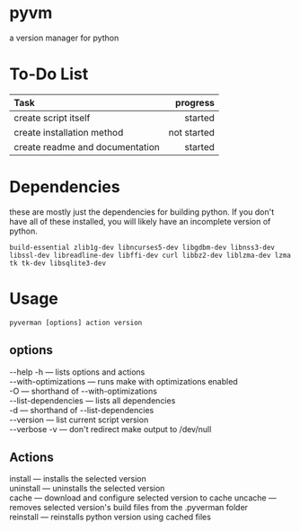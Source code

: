 # pyvm
 a version manager for python

 # To-Do List
 |Task                            | progress   |
 |:-------------------------------|-----------:|
 | create script itself           | started    |
 | create installation method     | not started|
 | create readme and documentation| started    |

# Dependencies
these are mostly just the dependencies for building python. If you don't have all of these installed, you will likely have an incomplete version of python.

```
build-essential zlib1g-dev libncurses5-dev libgdbm-dev libnss3-dev libssl-dev libreadline-dev libffi-dev curl libbz2-dev liblzma-dev lzma tk tk-dev libsqlite3-dev
```

# Usage
```
pyverman [options] action version
```
## options
--help -h — lists options and actions  
--with-optimizations — runs make with optimizations enabled  
-O — shorthand of --with-optimizations  
--list-dependencies — lists all dependencies  
-d — shorthand of --list-dependencies  
--version — list current script version  
--verbose -v — don't redirect make output to /dev/null

## Actions
install — installs the selected version  
uninstall — uninstalls the selected version  
cache — download and configure selected version to cache
uncache — removes selected version's build files from the .pyverman folder  
reinstall — reinstalls python version using cached files

